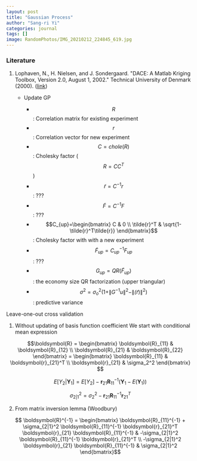 ```yaml
---
layout: post
title: "Gaussian Process"
author: "Sang-ri Yi"
categories: journal
tags: []
image: RandomPhotos/IMG_20210212_224845_619.jpg
---
```


### Literature

1. Lophaven, N., H. Nielsen, and J. Sondergaard. "DACE: A Matlab Kriging Toolbox, Version 2.0, August 1, 2002." Technical University of Denmark (2000). ([link](https://www.omicron.dk/dace/dace.pdf))

	* Update GP

		- $$R$$ : Correlation matrix for existing experiment
		- $$r$$ : Correlation vector for new experiment
		- $$C=chole(R)$$ : Cholesky factor ($$R=CC^T$$)
		- $$\tilde{r}=C^{-1}r$$ : ???
		- $$\tilde{F}=C^{-1}F$$ : ???
		- $$C_{up}=\begin{bmatrix} C & 0 \\ \tilde{r}^T & \sqrt{1-\tilde{r}^T\tilde{r}} \end{bmatrix}$$: Cholesky factor with with a new experiment
		- $$\tilde{F}_{up}=C_{up}^{-1} F_{up}$$ : ???
		- $$G_{up} = QR(\tilde{F}_{up})$$ : the economy size QR factorization (upper triangular)
		- $$\sigma^2 = \sigma^2_o (1+\|G^{-1}u\|^2-\|\tilde(r)\|^2)$$ : predictive variance


Leave-one-out cross validation
1. Without updating of basis function coefficient
We start with conditional mean expression

$$\boldsymbol{R} = \begin{bmatrix} \boldsymbol{R}_{11} & \boldsymbol{R}_{12} \\ \boldsymbol{R}_{21} & \boldsymbol{R}_{22} \end{bmatrix} = \begin{bmatrix} \boldsymbol{R}_{11} & \boldsymbol{r}_{21}^T \\ \boldsymbol{r}_{21} & \sigma_2^2 \end{bmatrix} $$





$$E[Y_2|\boldsymbol{Y}_1] = E[Y_2] -  \boldsymbol{r}_{21} \boldsymbol{R}_{11}^{-1}  (\boldsymbol{Y}_1 - E(\boldsymbol{Y}_1))   $$



$$\sigma_{2|1}^2 = \sigma_2^2 - \boldsymbol{r}_{21}\boldsymbol{R}_{11}^{-1} \boldsymbol{r}_{21}^T $$

2. From matrix inversion lemma (Woodbury)

$$
\boldsymbol{R}^{-1} =
\begin{bmatrix} 
 \boldsymbol{R}_{11}^{-1} + \sigma_{2|1}^2 \boldsymbol{R}_{11}^{-1} \boldsymbol{r}_{21}^T \boldsymbol{r}_{21} \boldsymbol{R}_{11}^{-1}  &
 -\sigma_{2|1}^2 \boldsymbol{R}_{11}^{-1}   \boldsymbol{r}_{21}^T \\ 
 -\sigma_{2|1}^2 \boldsymbol{r}_{21} \boldsymbol{R}_{11}^{-1} & 
 \sigma_{2|1}^2
\end{bmatrix}$$

